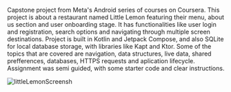 Capstone project from Meta's Android series of courses on Coursera.
This project is about a restaurant named Little Lemon featuring their menu, about us section and user onboarding stage. 
It has functionalities like user login and registration, search options and navigating through multiple screen destinations.
Project is built in Kotlin and Jetpack Compose, and also SQLite for local database storage, with libraries like Kapt and Ktor.
Some of the topics that are covered are navigation, data structures, live data, shared prefferences, databases, HTTPS requests and aplication lifecycle. 
Assignment was semi guided, with some starter code and clear instructions. 

![littleLemonScreensh](https://github.com/dannyboy993/little-lemon/assets/50717237/54c8af17-e156-4606-b113-d47807c64804)
